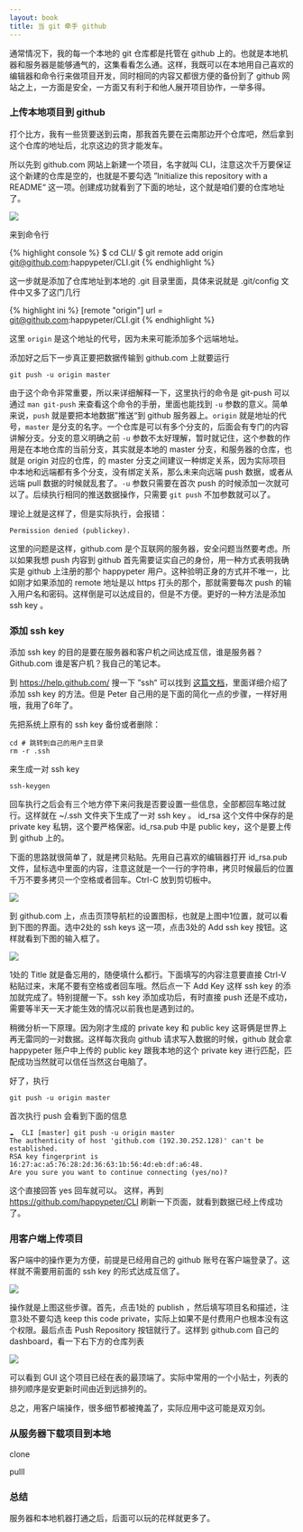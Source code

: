 ```yaml
---
layout: book
title: 当 git 牵手 github
---
```


通常情况下，我的每一个本地的 git 仓库都是托管在 github 上的。也就是本地机器和服务器是能够通气的，这集看看怎么通。这样，我既可以在本地用自己喜欢的编辑器和命令行来做项目开发，同时相同的内容又都很方便的备份到了 github 网站之上，一方面是安全，一方面又有利于和他人展开项目协作，一举多得。

### 上传本地项目到 github

打个比方，我有一些货要送到云南，那我首先要在云南那边开个仓库吧，然后拿到这个仓库的地址后，北京这边的货才能发车。

所以先到 github.com 网站上新建一个项目，名字就叫 CLI，注意这次千万要保证这个新建的仓库是空的，也就是不要勾选 ”Initialize this repository with a README“ 这一项。创建成功就看到了下面的地址，这个就是咱们要的仓库地址了。

![](images/remote/repo_address.png)

来到命令行

{% highlight console %}
$ cd CLI/
$ git remote add origin git@github.com:happypeter/CLI.git
{% endhighlight %}

这一步就是添加了仓库地址到本地的 .git 目录里面，具体来说就是 .git/config 文件中又多了这门几行


{% highlight ini %}
[remote "origin"]
    url = git@github.com:happypeter/CLI.git
{% endhighlight %}


这里 `origin` 是这个地址的代号，因为未来可能添加多个远端地址。

添加好之后下一步真正要把数据传输到 github.com 上就要运行

    git push -u origin master

由于这个命令非常重要，所以来详细解释一下，这里执行的命令是 git-push 可以通过 `man git-push` 来查看这个命令的手册，里面也能找到 `-u` 参数的意义。简单来说，`push` 就是要把本地数据”推送“到 github 服务器上。`origin` 就是地址的代号，`master` 是分支的名字。一个仓库是可以有多个分支的，后面会有专门的内容讲解分支。分支的意义明确之前 `-u` 参数不太好理解，暂时就记住，这个参数的作用是在本地仓库的当前分支，其实就是本地的 master 分支，和服务器的仓库，也就是 origin 对应的仓库，的 master 分支之间建议一种绑定关系，因为实际项目中本地和远端都有多个分支，没有绑定关系，那么未来向远端 push 数据，或者从远端 pull 数据的时候就乱套了。`-u` 参数只需要在首次 push 的时候添加一次就可以了。后续执行相同的推送数据操作，只需要 `git push` 不加参数就可以了。

理论上就是这样了，但是实际执行，会报错：

    Permission denied (publickey).

这里的问题是这样，github.com 是个互联网的服务器，安全问题当然要考虑。所以如果我想 push 内容到 github 首先需要证实自己的身份，用一种方式表明我确实是 github 上注册的那个 happypeter 用户。这种验明正身的方式并不唯一，比如刚才如果添加的 remote 地址是以 https 打头的那个，那就需要每次 push 的输入用户名和密码。这样倒是可以达成目的，但是不方便。更好的一种方法是添加 ssh key 。

### 添加 ssh key

添加 ssh key 的目的是要在服务器和客户机之间达成互信，谁是服务器？Github.com 谁是客户机？我自己的笔记本。

到 <https://help.github.com/> 搜一下 ”ssh“ 可以找到 [这篇文档](https://help.github.com/enterprise/2.1/user/articles/generating-ssh-keys/)，里面详细介绍了添加 ssh key 的方法。但是 Peter 自己用的是下面的简化一点的步骤，一样好用哦，我用了6年了。

先把系统上原有的 ssh key 备份或者删除：

    cd # 跳转到自己的用户主目录
    rm -r .ssh

来生成一对 ssh key
  
    ssh-keygen

回车执行之后会有三个地方停下来问我是否要设置一些信息，全部都回车略过就行。这样就在 ~/.ssh 文件夹下生成了一对 ssh key 。
id_rsa 这个文件中保存的是 private key 私钥，这个要严格保密。id_rsa.pub 中是 public key，这个是要上传到 github 上的。

下面的思路就很简单了，就是拷贝粘贴。先用自己喜欢的编辑器打开 id_rsa.pub 文件，鼠标选中里面的内容，注意这就是一个一行的字符串，拷贝时候最后的位置千万不要多拷贝一个空格或者回车。Ctrl-C 放到剪切板中。

![](images/remote/add_sshkey.png)

到 github.com 上，点击页顶导航栏的设置图标，也就是上图中1位置，就可以看到下图的界面。选中2处的 ssh keys 这一项，点击3处的 Add ssh key 按钮。这样就看到下图的输入框了。

![](images/remote/sshkey_input.png)

1处的 Title 就是备忘用的，随便填什么都行。下面填写的内容注意要直接 Ctrl-V 粘贴过来，末尾不要有空格或者回车哦。然后点一下 Add Key 这样 ssh key 的添加就完成了。特别提醒一下。ssh key 添加成功后，有时直接 push 还是不成功，需要等半天一天才能生效的情况以前我也是遇到过的。

稍微分析一下原理。因为刚才生成的 private key 和 public key 这哥俩是世界上再无雷同的一对数据。这样每次我向 github 请求写入数据的时候，github 就会拿 happypeter 账户中上传的 public key 跟我本地的这个 private key 进行匹配，匹配成功当然就可以信任当然这台电脑了。

好了，执行

    git push -u origin master

首次执行 push 会看到下面的信息

    ☁  CLI [master] git push -u origin master
    The authenticity of host 'github.com (192.30.252.128)' can't be established.
    RSA key fingerprint is 16:27:ac:a5:76:28:2d:36:63:1b:56:4d:eb:df:a6:48.
    Are you sure you want to continue connecting (yes/no)?

这个直接回答 yes 回车就可以。 这样，再到 <https://github.com/happypeter/CLI> 刷新一下页面，就看到数据已经上传成功了。

### 用客户端上传项目

客户端中的操作更为方便，前提是已经用自己的 github 账号在客户端登录了。这样就不需要用前面的 ssh key 的形式达成互信了。

![](images/remote/mac_push.png)

操作就是上图这些步骤。首先，点击1处的 publish ，然后填写项目名和描述，注意3处不要勾选 keep this code private，实际上如果不是付费用户也根本没有这个权限。最后点击 Push Repository 按钮就行了。这样到 github.com 自己的 dashboard，看一下右下方的仓库列表

![](images/remote/repo_list.png)

可以看到 GUI 这个项目已经在表的最顶端了。实际中常用的一个小贴士，列表的排列顺序是安更新时间由近到远排列的。

总之，用客户端操作，很多细节都被掩盖了，实际应用中这可能是双刃剑。


### 从服务器下载项目到本地

clone

pulll


### 总结

服务器和本地机器打通之后，后面可以玩的花样就更多了。